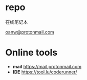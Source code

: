 # repo
在线笔记本

oanw@protonmail.com

# Online tools
- **mail**
https://mail.protonmail.com
- **IDE**
https://tool.lu/coderunner/
